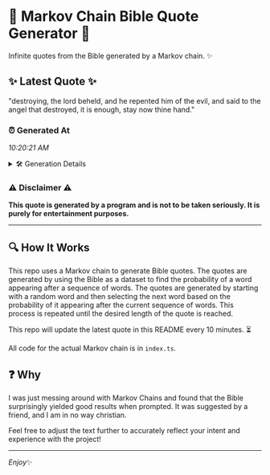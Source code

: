 # 📖 Markov Chain Bible Quote Generator 📖

Infinite quotes from the Bible generated by a Markov chain. ✨

## ✨ Latest Quote ✨
"destroying, the lord beheld, and he repented him of the evil, and said to the angel that destroyed, it is enough, stay now thine hand."

### ⏰ Generated At
*10:20:21 AM*

<details>
    <summary>🛠️ Generation Details</summary>
    <p>
        <strong>🌱 Seed:</strong> destroying,<br>
        <strong>🔄 Iterations:</strong> 24<br>
        <strong>📜 Context History:</strong><br>[ destroying, ]: the<br>[ destroying,, the ]: lord<br>[ destroying,, the, lord ]: beheld,<br>[ destroying,, the, lord, beheld, ]: and<br>[ destroying,, the, lord, beheld,, and ]: he<br>[ destroying,, the, lord, beheld,, and, he ]: repented<br>[ the, lord, beheld,, and, he, repented ]: him<br>[ lord, beheld,, and, he, repented, him ]: of<br>[ beheld,, and, he, repented, him, of ]: the<br>[ and, he, repented, him, of, the ]: evil,<br>[ he, repented, him, of, the, evil, ]: and<br>[ repented, him, of, the, evil,, and ]: said<br>[ him, of, the, evil,, and, said ]: to<br>[ of, the, evil,, and, said, to ]: the<br>[ the, evil,, and, said, to, the ]: angel<br>[ evil,, and, said, to, the, angel ]: that<br>[ and, said, to, the, angel, that ]: destroyed,<br>[ said, to, the, angel, that, destroyed, ]: it<br>[ to, the, angel, that, destroyed,, it ]: is<br>[ the, angel, that, destroyed,, it, is ]: enough,<br>[ angel, that, destroyed,, it, is, enough, ]: stay<br>[ that, destroyed,, it, is, enough,, stay ]: now<br>[ destroyed,, it, is, enough,, stay, now ]: thine<br>[ it, is, enough,, stay, now, thine ]: hand.<br>
    </p>
</details>

### ⚠️ Disclaimer ⚠️
**This quote is generated by a program and is not to be taken seriously. It is purely for entertainment purposes.**

---

## 🔍 How It Works

This repo uses a Markov chain to generate Bible quotes. The quotes are generated by using the Bible as a dataset to find the probability of a word appearing after a sequence of words. The quotes are generated by starting with a random word and then selecting the next word based on the probability of it appearing after the current sequence of words. This process is repeated until the desired length of the quote is reached.

This repo will update the latest quote in this README every 10 minutes. ⏳

All code for the actual Markov chain is in `index.ts`.

## ❓ Why

I was just messing around with Markov Chains and found that the Bible surprisingly yielded good results when prompted. 
It was suggested by a friend, and I am in no way christian.

Feel free to adjust the text further to accurately reflect your intent and experience with the project!

---

*Enjoy*✨
